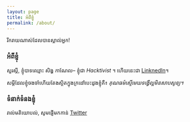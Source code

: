```yaml
---
layout: page
title: អំពីខ្ញុំ
permalink: /about/
---
```


រីក​រាយ​ណាស់​ដែល​បាន​ស្គាល់អ្នក!

### អំពីខ្ញុំ

សួរស្ដី,
ខ្ញុំបាទឈ្មោះ សិង្ហ កាណែល– ខ្ញុំជា *Hacktivist* ។ ហើយនេះជា [LinknedIn](https://www.linkedin.com/in/kanel-soeng/)។

សម្ដី​ដែល​ខ្ញុំចងចាំ​ហើយ​តែង​ស្ថិត​ក្នុង​ក្រដៅ​បេះដូង​ខ្ញុំគឺ៖ *គុណធម៌ស្មើមេឃទង្វើល្អមិនសាបសូន្យ។*


### ទំនាក់ទំនងខ្ញុំ
រាល់មតិយោបល់, សូមផ្ញើមក​កាន់ [Twitter](https://twitter.com/soengkanel)
